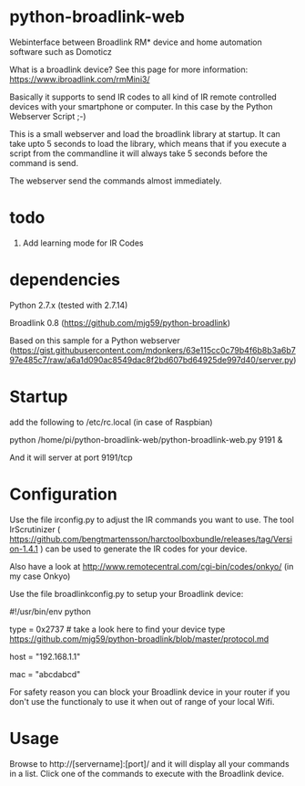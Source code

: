 # python-broadlink-web
Webinterface between Broadlink RM* device and home automation software such as Domoticz

What is a broadlink device? See this page for more information: https://www.ibroadlink.com/rmMini3/

Basically it supports to send IR codes to all kind of IR remote controlled devices with your smartphone or computer. In this case by the Python Webserver Script ;-)

This is a small webserver and load the broadlink library at startup. It can take upto 5 seconds to load the library, which means that if you execute a script from the commandline it will always take 5 seconds before the command is send.

The webserver send the commands almost immediately.

# todo
1. Add learning mode for IR Codes

# dependencies
Python 2.7.x (tested with 2.7.14)

Broadlink 0.8 (https://github.com/mjg59/python-broadlink)

Based on this sample for a Python webserver (https://gist.githubusercontent.com/mdonkers/63e115cc0c79b4f6b8b3a6b797e485c7/raw/a6a1d090ac8549dac8f2bd607bd64925de997d40/server.py)

# Startup
add the following to /etc/rc.local (in case of Raspbian)

python /home/pi/python-broadlink-web/python-broadlink-web.py 9191 &

And it will server at port 9191/tcp

# Configuration
Use the file irconfig.py to adjust the IR commands you want to use. The tool IrScrutinizer ( https://github.com/bengtmartensson/harctoolboxbundle/releases/tag/Version-1.4.1 ) can be used to generate the IR codes for your device. 

Also have a look at http://www.remotecentral.com/cgi-bin/codes/onkyo/ (in my case Onkyo)

Use the file broadlinkconfig.py to setup your Broadlink device:

#!/usr/bin/env python

type = 0x2737    # take a look here to find your device type https://github.com/mjg59/python-broadlink/blob/master/protocol.md

host = "192.168.1.1"

mac = "abcdabcd"

For safety reason you can block your Broadlink device in your router if you don't use the functionaly to use it when out of range of your local Wifi.

# Usage
Browse to http://[servername]:[port]/ and it will display all your commands in a list. Click one of the commands to execute with the Broadlink device.

